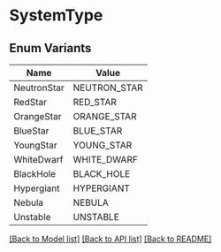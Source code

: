 # SystemType

## Enum Variants

| Name | Value |
|---- | -----|
| NeutronStar | NEUTRON_STAR |
| RedStar | RED_STAR |
| OrangeStar | ORANGE_STAR |
| BlueStar | BLUE_STAR |
| YoungStar | YOUNG_STAR |
| WhiteDwarf | WHITE_DWARF |
| BlackHole | BLACK_HOLE |
| Hypergiant | HYPERGIANT |
| Nebula | NEBULA |
| Unstable | UNSTABLE |


[[Back to Model list]](../README.md#documentation-for-models) [[Back to API list]](../README.md#documentation-for-api-endpoints) [[Back to README]](../README.md)


